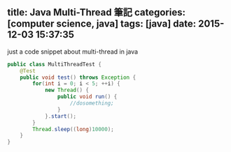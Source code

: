 title: Java Multi-Thread 筆記
categories: [computer science, java]
tags: [java]
date: 2015-12-03 15:37:35
---
just a code snippet about multi-thread in java
<!-- more -->
``` java
public class MultiThreadTest {
	@Test
	public void test() throws Exception {
		for(int i = 0; i < 5; ++i) {
			new Thread() {
	            public void run() {
	            	//dosomething;
	            }
	        }.start();
		}
		Thread.sleep((long)10000);
	}
}
```
